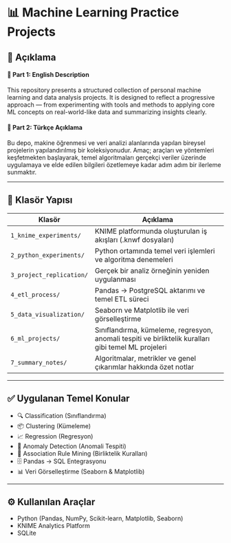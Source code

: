 # 📊 Machine Learning Practice Projects

## 🧠 Açıklama

#### 📌 Part 1: English Description  
This repository presents a structured collection of personal machine learning and data analysis projects. It is designed to reflect a progressive approach — from experimenting with tools and methods to applying core ML concepts on real-world-like data and summarizing insights clearly.

#### 📌 Part 2: Türkçe Açıklama  
Bu depo, makine öğrenmesi ve veri analizi alanlarında yapılan bireysel projelerin yapılandırılmış bir koleksiyonudur. Amaç; araçları ve yöntemleri keşfetmekten başlayarak, temel algoritmaları gerçekçi veriler üzerinde uygulamaya ve elde edilen bilgileri özetlemeye kadar adım adım bir ilerleme sunmaktır.

---

## 🧱 Klasör Yapısı

| Klasör                    | Açıklama |
|---------------------------|----------|
| `1_knime_experiments/`    | KNIME platformunda oluşturulan iş akışları (.knwf dosyaları) |
| `2_python_experiments/`   | Python ortamında temel veri işlemleri ve algoritma denemeleri |
| `3_project_replication/`  | Gerçek bir analiz örneğinin yeniden uygulanması |
| `4_etl_process/`          | Pandas → PostgreSQL aktarımı ve temel ETL süreci |
| `5_data_visualization/`   | Seaborn ve Matplotlib ile veri görselleştirme |
| `6_ml_projects/`          | Sınıflandırma, kümeleme, regresyon, anomali tespiti ve birliktelik kuralları gibi temel ML projeleri |
| `7_summary_notes/`        | Algoritmalar, metrikler ve genel çıkarımlar hakkında özet notlar |

---

## ✅ Uygulanan Temel Konular

- 🔍 Classification (Sınıflandırma)  
- 📦 Clustering (Kümeleme)  
- 📈 Regression (Regresyon)  
- 🚨 Anomaly Detection (Anomali Tespiti)  
- 🔗 Association Rule Mining (Birliktelik Kuralları)  
- 🗄️ Pandas → SQL Entegrasyonu  
- 📊 Veri Görselleştirme (Seaborn & Matplotlib)

---

## ⚙️ Kullanılan Araçlar

- Python (Pandas, NumPy, Scikit-learn, Matplotlib, Seaborn)  
- KNIME Analytics Platform  
- SQLite
